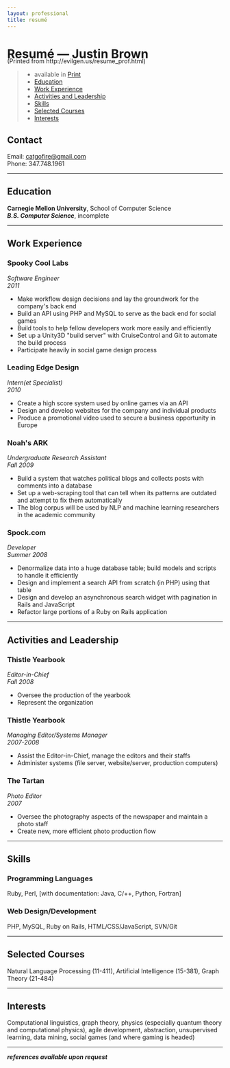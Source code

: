 ```yaml
---
layout: professional
title: resumé
---
```


# Resumé — Justin Brown
<div class="only_print" style="margin-top:-1.7pc">
(Printed from http://evilgen.us/resume_prof.html)
</div>

> * available in <a href="javascript:window.print();">Print</a>
> * [Education](#education "Education")
> * [Work Experience](#work "Work Experience")
> * [Activities and Leadership](#activities "Activities and Leadership")
> * [Skills](#skills "Skills")
> * [Selected Courses](#courses "Selected Courses")
> * [Interests](#interests "Interests")

## <a name="contact">Contact</a>
Email: catgofire@gmail.com  
Phone: 347.748.1961  

* * *

## <a name="education">Education</a>
**Carnegie Mellon University**, School of Computer Science  
**_B.S. Computer Science_**, incomplete

* * *

## <a name="work">Work Experience</a>

### Spooky Cool Labs
_Software Engineer_  
_2011_

* Make workflow design decisions and lay the groundwork for the company's back end
* Build an API using PHP and MySQL to serve as the back end for social games
* Build tools to help fellow developers work more easily and efficiently
* Set up a Unity3D "build server" with CruiseControl and Git to automate the build process
* Participate heavily in social game design process

<!-- * Set up a multi-stage Capistrano deploy -->

### Leading Edge Design
_Intern(et Specialist)_  
_2010_

* Create a high score system used by online games via an API
* Design and develop websites for the company and individual products
* Produce a promotional video used to secure a business opportunity in Europe

### Noah's ARK
_Undergraduate Research Assistant_  
_Fall 2009_

* Build a system that watches political blogs and collects posts with comments into a database
* Set up a web-scraping tool that can tell when its patterns are outdated and attempt to fix them automatically
* The blog corpus will be used by NLP and machine learning researchers in the academic community

<!-- ### B4UGO.com
_Developer_  
_Summer 2009_

* Develop a Sinatra app for use as a survey before launch
* Develop a Rails application from scratch to create an online service
* Convert applications from Prototype/Scriptaculous to JQuery/JQuery-UI
* Participate in product design meetings for a location-aware system -->

### Spock.com
_Developer_  
_Summer 2008_

* Denormalize data into a huge database table; build models and scripts to handle it efficiently
* Design and implement a search API from scratch (in PHP) using that table
* Design and develop an asynchronous search widget with pagination in Rails and JavaScript
* Refactor large portions of a Ruby on Rails application

<!-- ### North American Computational Linguistics Olympics
_Web Designer/Developer_  
_2007-2008_

* Design and maintain a website and database for the 2008 NACLO competition
* Develop a custom registration system that will handle over one thousand registrations
* Act as technical support for hundreds of teachers and students across the country

### The U.S. Navy (MMH team at Manned Flight Simulator)
_Computer Science Intern_  
_Summer 2006_

* Work on flight simulators for training pilots
* Get servers to communicate and report to a single controller application -->

* * *

## <a name="activities">Activities and Leadership</a>

### Thistle Yearbook
_Editor-in-Chief_  
_Fall 2008_

* Oversee the production of the yearbook
* Represent the organization

### Thistle Yearbook
_Managing Editor/Systems Manager_  
_2007-2008_

* Assist the Editor-in-Chief, manage the editors and their staffs
* Administer systems (file server, website/server, production computers)

### The Tartan
_Photo Editor_  
_2007_

* Oversee the photography aspects of the newspaper and maintain a photo staff
* Create new, more efficient photo production flow

* * *

<p class="nopage-break"></p>

## <a name="skills">Skills</a>

### Programming Languages
Ruby, Perl, \[with documentation: Java, C/++, Python, Fortran\]

### Web Design/Development
PHP, MySQL, Ruby on Rails, HTML/CSS/JavaScript, SVN/Git

* * *

## <a name="courses">Selected Courses</a>

Natural Language Processing (11-411), Artificial Intelligence (15-381), Graph Theory (21-484)

* * *

## <a name="interests">Interests</a>

Computational linguistics, graph theory, physics (especially quantum theory and computational physics), agile development, abstraction, unsupervised learning, data mining, social games (and where gaming is headed)

* * *

_**references available upon request**_
